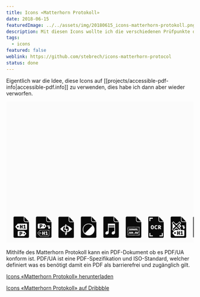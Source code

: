 ```yaml
---
title: Icons «Matterhorn Protokoll»
date: 2018-06-15
featuredImage: ../../assets/img/20180615_icons-matterhorn-protokoll.png
description: Mit diesen Icons wollte ich die verschiedenen Prüfpunkte des Matterhorn Protokolls visualiseren.
tags:
  - icons
featured: false
weblink: https://github.com/stebrech/icons-matterhorn-protocol
status: done
---
```

Eigentlich war die Idee, diese Icons auf [[projects/accessible-pdf-info|accessible-pdf.info]] zu verwenden, dies habe ich dann aber wieder verworfen.

![Icons Matterhorn Protokoll.](../../assets/img/20180615_icons-matterhorn-protokoll_1.gif)

Mithilfe des Matterhorn Protokoll kann ein PDF-Dokument ob es PDF/UA konform ist. PDF/UA ist eine PDF-Spezifikation und ISO-Standard, welcher definiert was es benötigt damit ein PDF als barrierefrei und zugänglich gilt.

[Icons «Matterhorn Protokoll» herunterladen](https://github.com/stebrech/icons-matterhorn-protocol)

[Icons «Matterhorn Protokoll» auf Dribbble](https://dribbble.com/shots/4710628-Icons-Matterhorn-Protocol)
